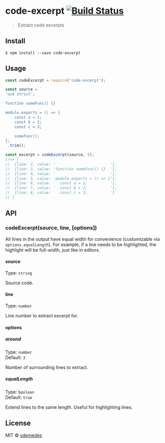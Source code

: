 # code-excerpt [![Build Status](https://travis-ci.org/vdemedes/code-excerpt.svg?branch=master)](https://travis-ci.org/vdemedes/code-excerpt)

> Extract code excerpts


## Install

```
$ npm install --save code-excerpt
```


## Usage

```js
const codeExcerpt = require('code-excerpt');

const source = `
'use strict';

function someFunc() {}

module.exports = () => {
	const a = 1;
	const b = 2;
	const c = 3;

	someFunc();
};
`.trim();

const excerpt = codeExcerpt(source, 5);
//=> [
//	{line: 2, value: '                        '},
//	{line: 3, value: 'function someFunc() {}  '},
//	{line: 4, value: '                        '},
//	{line: 5, value: 'module.exports = () => {'},
//	{line: 6, value: '  const a = 1;          '},
//	{line: 7, value: '  const b = 2;          '},
//	{line: 8, value: '  const c = 3;          '}
// ]
```


## API

### codeExcerpt(source, line, [options])

All lines in the output have equal width for convenience (customizable via `options.equalLength`).
For example, if a line needs to be highlighted, the highlight will be full-width, just like in editors.

#### source

Type: `string`

Source code.

#### line

Type: `number`

Line number to extract excerpt for.

#### options

##### around

Type: `number`<br>
Default: `3`

Number of surrounding lines to extract.

##### equalLength

Type: `boolean`<br>
Default: `true`

Extend lines to the same length. Useful for highlighting lines.


## License

MIT © [vdemedes](https://github.com/vdemedes)

